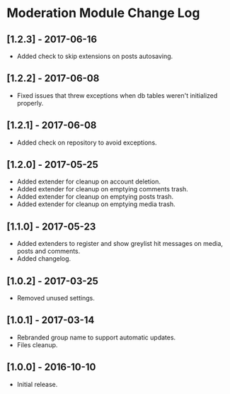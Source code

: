 
# Moderation Module Change Log

## [1.2.3] - 2017-06-16

- Added check to skip extensions on posts autosaving.

## [1.2.2] - 2017-06-08

- Fixed issues that threw exceptions when db tables weren't initialized properly.

## [1.2.1] - 2017-06-08

- Added check on repository to avoid exceptions.

## [1.2.0] - 2017-05-25

- Added extender for cleanup on account deletion.
- Added extender for cleanup on emptying comments trash.
- Added extender for cleanup on emptying posts trash.
- Added extender for cleanup on emptying media trash.

## [1.1.0] - 2017-05-23

- Added extenders to register and show greylist hit messages on media, posts and comments.
- Added changelog.

## [1.0.2] - 2017-03-25

- Removed unused settings.

## [1.0.1] - 2017-03-14

- Rebranded group name to support automatic updates.
- Files cleanup.

## [1.0.0] - 2016-10-10

- Initial release.
